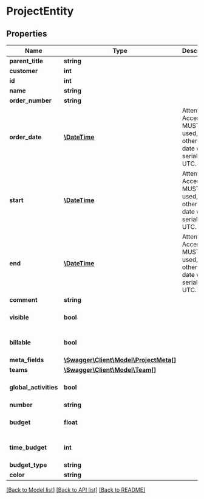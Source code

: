 # ProjectEntity

## Properties
Name | Type | Description | Notes
------------ | ------------- | ------------- | -------------
**parent_title** | **string** |  | [optional] 
**customer** | **int** |  | [optional] 
**id** | **int** |  | [optional] 
**name** | **string** |  | 
**order_number** | **string** |  | [optional] 
**order_date** | [**\DateTime**](\DateTime.md) | Attention: Accessor MUST be used, otherwise date will be serialized in UTC. | [optional] 
**start** | [**\DateTime**](\DateTime.md) | Attention: Accessor MUST be used, otherwise date will be serialized in UTC. | [optional] 
**end** | [**\DateTime**](\DateTime.md) | Attention: Accessor MUST be used, otherwise date will be serialized in UTC. | [optional] 
**comment** | **string** |  | [optional] 
**visible** | **bool** |  | [optional] [default to true]
**billable** | **bool** |  | [optional] [default to true]
**meta_fields** | [**\Swagger\Client\Model\ProjectMeta[]**](ProjectMeta.md) |  | [optional] 
**teams** | [**\Swagger\Client\Model\Team[]**](Team.md) |  | [optional] 
**global_activities** | **bool** |  | [optional] [default to true]
**number** | **string** |  | [optional] 
**budget** | **float** |  | [optional] [default to 0]
**time_budget** | **int** |  | [optional] [default to 0]
**budget_type** | **string** |  | [optional] 
**color** | **string** |  | [optional] 

[[Back to Model list]](../../README.md#documentation-for-models) [[Back to API list]](../../README.md#documentation-for-api-endpoints) [[Back to README]](../../README.md)


